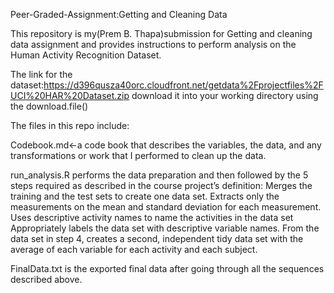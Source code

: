 Peer-Graded-Assignment:Getting and Cleaning Data


This repository is my(Prem B. Thapa)submission for Getting and cleaning  data assignment and provides instructions to perform analysis on the Human Activity Recognition Dataset.



The link for the dataset:https://d396qusza40orc.cloudfront.net/getdata%2Fprojectfiles%2FUCI%20HAR%20Dataset.zip
download it into your working directory using the download.file()



The files in this repo include:


Codebook.md<-a code book that describes the variables, the data, and any transformations or work that I performed to clean up the data.

run_analysis.R performs the data preparation and then followed by the 5 steps required as described in the course project’s definition:
Merges the training and the test sets to create one data set.
Extracts only the measurements on the mean and standard deviation for each measurement.
Uses descriptive activity names to name the activities in the data set
Appropriately labels the data set with descriptive variable names.
From the data set in step 4, creates a second, independent tidy data set with the average of each variable for each activity and each subject.


FinalData.txt is the exported final data after going through all the sequences described above.
